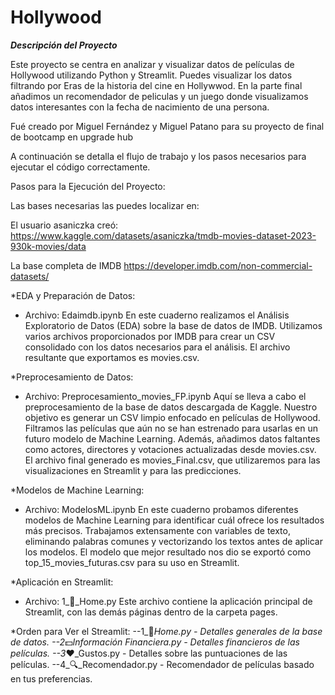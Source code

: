 # Hollywood
*****Descripción del Proyecto*****

Este proyecto se centra en analizar y visualizar datos de películas de Hollywood utilizando Python y Streamlit. Puedes visualizar los datos filtrando por Eras de la historia del cine en Hollywwod.
En la parte final añadimos un recomendador de peliculas y un juego donde visualizamos datos interesantes con la fecha de nacimiento de una persona.


Fué creado por Miguel Fernández y Miguel Patano para su proyecto de final de bootcamp en upgrade hub

A continuación se detalla el flujo de trabajo y los pasos necesarios para ejecutar el código correctamente.

Pasos para la Ejecución del Proyecto:

Las bases necesarias las puedes localizar en:

El usuario asaniczka creó:
https://www.kaggle.com/datasets/asaniczka/tmdb-movies-dataset-2023-930k-movies/data

La base completa de IMDB
https://developer.imdb.com/non-commercial-datasets/

*EDA y Preparación de Datos:

- Archivo: Edaimdb.ipynb
En este cuaderno realizamos el Análisis Exploratorio de Datos (EDA) sobre la base de datos de IMDB. 
Utilizamos varios archivos proporcionados por IMDB para crear un CSV consolidado con los datos necesarios para el análisis. 
El archivo resultante que exportamos es movies.csv.

*Preprocesamiento de Datos:

- Archivo: Preprocesamiento_movies_FP.ipynb
Aquí se lleva a cabo el preprocesamiento de la base de datos descargada de Kaggle. 
Nuestro objetivo es generar un CSV limpio enfocado en películas de Hollywood. 
Filtramos las películas que aún no se han estrenado para usarlas en un futuro modelo de Machine Learning. 
Además, añadimos datos faltantes como actores, directores y votaciones actualizadas desde movies.csv. 
El archivo final generado es movies_Final.csv, que utilizaremos para las visualizaciones en Streamlit y para las predicciones.


*Modelos de Machine Learning:

- Archivo: ModelosML.ipynb
En este cuaderno probamos diferentes modelos de Machine Learning para identificar cuál ofrece los resultados más precisos. 
Trabajamos extensamente con variables de texto, eliminando palabras comunes y vectorizando los textos antes de aplicar los modelos. 
El modelo que mejor resultado nos dio se exportó como top_15_movies_futuras.csv para su uso en Streamlit.

*Aplicación en Streamlit:

- Archivo: 1_🍿_Home.py
Este archivo contiene la aplicación principal de Streamlit, con las demás páginas dentro de la carpeta pages.

*Orden para Ver el Streamlit:
--1_🍿_Home.py - Detalles generales de la base de datos.
--2_💵_Información Financiera.py - Detalles financieros de las películas.
--3_❤️_Gustos.py - Detalles sobre las puntuaciones de las películas.
--4_🔍_Recomendador.py - Recomendador de películas basado en tus preferencias.
